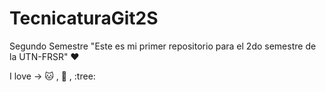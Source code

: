 # TecnicaturaGit2S
Segundo Semestre
"Este es mi primer repositorio para el 2do semestre de la UTN-FRSR"   ♥

I love → :cat: , :beer: , :tree:
